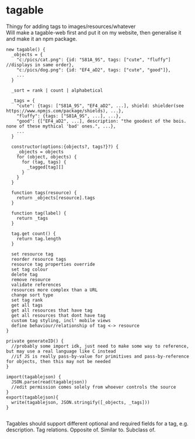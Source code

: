 # tagable
Thingy for adding tags to images/resources/whatever  
Will make a tagable-web first and put it on my website, then generalise it and make it an npm package.  

```
new tagable() {
  _objects = {
    "c:/pics/cat.png": {id: "S81A_9S", tags: ["cute", "fluffy"] //displays in same order},
    "c:/pics/dog.png": {id: "EF4_aD2", tags: ["cute", "good"]},
    ...
  }
  
  _sort = rank | count | alphabetical 
  
  _tags = {
    "cute": {tags: ["S81A_9S", "EF4_aD2", ...], shield: shielder(see https://www.npmjs.com/package/shields), ...}, 
    "fluffy": {tags: ["S81A_9S", ...], ...},
    "good": {["EF4_aD2", ...], description: "the goodest of the bois. none of these mythical 'bad' ones.", ...},
    ...
  }
  
  constructor(options:{objects?, tags?}?) {
    _objects = objects
    for (object, objects) {
      for (tag, tags) {
        _tagged[tag][]
      }
    }
  }
  
  function tags(resource) {
    return _objects[resource].tags
  }
  
  function tag(label) {
    return _tags
  }
  
  tag.get count() {
    return tag.length
  }
  
  set resource tag
  reorder resource tags
  resource tag properties override
  set tag colour
  delete tag
  remove resource
  validate references
  resources more complex than a URL
  change sort type
  set tag rank
  get all tags
  get all resources that have tag
  get all resources that dont have tag
  custom tag styling, incl' mobile views
  define behaviour/relationship of tag <-> resource
}

private generateID() {
  //probably some import idk, just need to make some way to reference, but may use a real language like C instead
  //if JS is really pass-by-value for primitives and pass-by-reference for objects, then this may not be needed
}

import(tagablejson) {
  JSON.parse(read(tagablejson))
  //edit permission comes solely from whoever controls the source
}
export(tagablejson){
  write(tagablejson, JSON.stringify([_objects, _tags]))
}


```

Tagables should support different optional and required fields for a tag, e.g. description.
Tag relations. Opposite of. Similar to. Subclass of.
